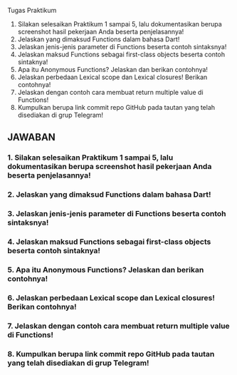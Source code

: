 Tugas Praktikum
1. Silakan selesaikan Praktikum 1 sampai 5, lalu dokumentasikan berupa screenshot hasil pekerjaan Anda beserta penjelasannya!
2. Jelaskan yang dimaksud Functions dalam bahasa Dart!
3. Jelaskan jenis-jenis parameter di Functions beserta contoh sintaksnya!
4. Jelaskan maksud Functions sebagai first-class objects beserta contoh sintaknya!
5. Apa itu Anonymous Functions? Jelaskan dan berikan contohnya!
6. Jelaskan perbedaan Lexical scope dan Lexical closures! Berikan contohnya!
7. Jelaskan dengan contoh cara membuat return multiple value di Functions!
8. Kumpulkan berupa link commit repo GitHub pada tautan yang telah disediakan di grup Telegram!

## JAWABAN
### 1. Silakan selesaikan Praktikum 1 sampai 5, lalu dokumentasikan berupa screenshot hasil pekerjaan Anda beserta penjelasannya!

### 2. Jelaskan yang dimaksud Functions dalam bahasa Dart!

### 3. Jelaskan jenis-jenis parameter di Functions beserta contoh sintaksnya!

### 4. Jelaskan maksud Functions sebagai first-class objects beserta contoh sintaknya!

### 5. Apa itu Anonymous Functions? Jelaskan dan berikan contohnya!

### 6. Jelaskan perbedaan Lexical scope dan Lexical closures! Berikan contohnya!

### 7. Jelaskan dengan contoh cara membuat return multiple value di Functions!

### 8. Kumpulkan berupa link commit repo GitHub pada tautan yang telah disediakan di grup Telegram!